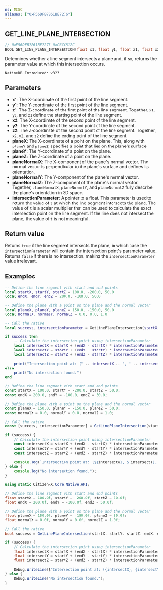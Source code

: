 ```yaml
---
ns: MISC
aliases: ["0xF56DFB7B61BE7276"]
---
```

## GET_LINE_PLANE_INTERSECTION

```c
// 0xF56DFB7B61BE7276 0xC6CC812C
BOOL GET_LINE_PLANE_INTERSECTION(float x1, float y1, float z1, float x2, float y2, float z2, float planeX, float planeY, float planeZ, float planeNormalX, float planeNormalY, float planeNormalZ, float* intersectionParameter);
```

Determines whether a line segment intersects a plane and, if so, returns the parameter value at which this intersection occurs.

```
NativeDB Introduced: v323
```

## Parameters
* **x1**: The X-coordinate of the first point of the line segment.
* **y1**: The Y-coordinate of the first point of the line segment.
* **z1**: The Z-coordinate of the first point of the line segment. Together, `x1`, `y1`, and `z1` define the starting point of the line segment.
* **x2**: The X-coordinate of the second point of the line segment.
* **y2**: The Y-coordinate of the second point of the line segment.
* **z2**: The Z-coordinate of the second point of the line segment. Together, `x2`, `y2`, and `z2` define the ending point of the line segment.
* **planeX**: The X-coordinate of a point on the plane. This, along with `planeY` and `planeZ`, specifies a point that lies on the plane's surface.
* **planeY**: The Y-coordinate of a point on the plane.
* **planeZ**: The Z-coordinate of a point on the plane.
* **planeNormalX**: The X-component of the plane's normal vector. The normal vector is perpendicular to the plane's surface and defines its orientation.
* **planeNormalY**: The Y-component of the plane's normal vector.
* **planeNormalZ**: The Z-component of the plane's normal vector. Together, `planeNormalX`, `planeNormalY`, and `planeNormalZ` fully describe the plane's orientation in 3D space.
* **intersectionParameter**: A pointer to a float. This parameter is used to return the value of `t` at which the line segment intersects the plane. The value of `t` is a scalar multiplier that can be used to calculate the exact intersection point on the line segment. If the line does not intersect the plane, the value of `t` is not meaningful.

## Return value
Returns `true` if the line segment intersects the plane, in which case the `intersectionParameter` will contain the intersection point's parameter value. Returns `false` if there is no intersection, making the `intersectionParameter` value irrelevant.

## Examples
```lua
-- Define the line segment with start and end points
local startX, startY, startZ = 100.0, -200.0, 50.0
local endX, endY, endZ = 200.0, -100.0, 50.0

-- Define the plane with a point on the plane and the normal vector
local planeX, planeY, planeZ = 150.0, -150.0, 50.0
local normalX, normalY, normalZ = 0.0, 0.0, 1.0

-- Call the native
local success, intersectionParameter = GetLinePlaneIntersection(startX, startY, startZ, endX, endY, endZ, planeX, planeY, planeZ, normalX, normalY, normalZ, intersectionParameter)

if success then
    -- Calculate the intersection point using intersectionParameter
    local intersectX = startX + (endX - startX) * intersectionParameter
    local intersectY = startY + (endY - startY) * intersectionParameter
    local intersectZ = startZ + (endZ - startZ) * intersectionParameter
    
    print("Intersection point at: (" .. intersectX .. ", " .. intersectY .. ", " .. intersectZ .. ")")
else
    print("No intersection found.")
end
```

```js
// Define the line segment with start and end points
const startX = 100.0, startY = -200.0, startZ = 50.0;
const endX = 200.0, endY = -100.0, endZ = 50.0;

// Define the plane with a point on the plane and the normal vector
const planeX = 150.0, planeY = -150.0, planeZ = 50.0;
const normalX = 0.0, normalY = 0.0, normalZ = 1.0;

// Call the native
const [success, intersectionParameter] = GetLinePlaneIntersection(startX, startY, startZ, endX, endY, endZ, planeX, planeY, planeZ, normalX, normalY, normalZ, intersectionParameter);

if (success) {
    // Calculate the intersection point using intersectionParameter
    const intersectX = startX + (endX - startX) * intersectionParameter;
    const intersectY = startY + (endY - startY) * intersectionParameter;
    const intersectZ = startZ + (endZ - startZ) * intersectionParameter;
    
    console.log(`Intersection point at: (${intersectX}, ${intersectY}, ${intersectZ})`);
} else {
    console.log("No intersection found.");
}
```

```cs
using static CitizenFX.Core.Native.API;

// Define the line segment with start and end points
float startX = 100.0f, startY = -200.0f, startZ = 50.0f;
float endX = 200.0f, endY = -100.0f, endZ = 50.0f;

// Define the plane with a point on the plane and the normal vector
float planeX = 150.0f, planeY = -150.0f, planeZ = 50.0f;
float normalX = 0.0f, normalY = 0.0f, normalZ = 1.0f;

// Call the native
bool success = GetLinePlaneIntersection(startX, startY, startZ, endX, endY, endZ, planeX, planeY, planeZ, normalX, normalY, normalZ, out float intersectionParameter);

if (success) {
    // Calculate the intersection point using intersectionParameter
    float intersectX = startX + (endX - startX) * intersectionParameter;
    float intersectY = startY + (endY - startY) * intersectionParameter;
    float intersectZ = startZ + (endZ - startZ) * intersectionParameter;
    
    Debug.WriteLine($"Intersection point at: ({intersectX}, {intersectY}, {intersectZ})");
} else {
    Debug.WriteLine("No intersection found.");
}
```

